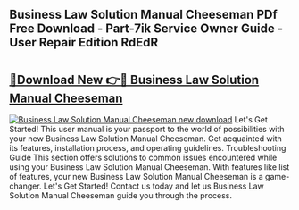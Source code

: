 ## Business Law Solution Manual Cheeseman PDf Free Download - Part-7ik Service Owner Guide - User Repair Edition RdEdR

# <h2><a href="http://bc82007.oget.top/?id=Business+Law+Solution+Manual+Cheeseman">🔗Download New 👉🔴 Business Law Solution Manual Cheeseman</a></h2>

[![Business Law Solution Manual Cheeseman new download](https://i.imgur.com/5g1atiW.png)](http://bc82007.oget.top/?id=Business+Law+Solution+Manual+Cheeseman)
Let's Get Started! This user manual is your passport to the world of possibilities with your new Business Law Solution Manual Cheeseman. Get acquainted with its features, installation process, and operating guidelines. Troubleshooting Guide This section offers solutions to common issues encountered while using your Business Law Solution Manual Cheeseman. With features like list of features, your new Business Law Solution Manual Cheeseman is a game-changer. Let's Get Started! Contact us today and let us Business Law Solution Manual Cheeseman guide you through the process.
